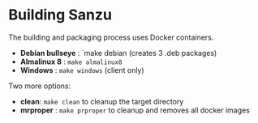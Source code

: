 Building Sanzu
==============

The building and packaging process uses Docker containers.

* **Debian bullseye** : `make debian (creates 3 .deb packages)
* **Almalinux 8** : `make almalinux8` 
* **Windows** : `make windows` (client only)

Two more options:
* **clean**:  `make clean` to cleanup the target directory
* **mrproper** : `make prproper` to cleanup and removes all docker images
